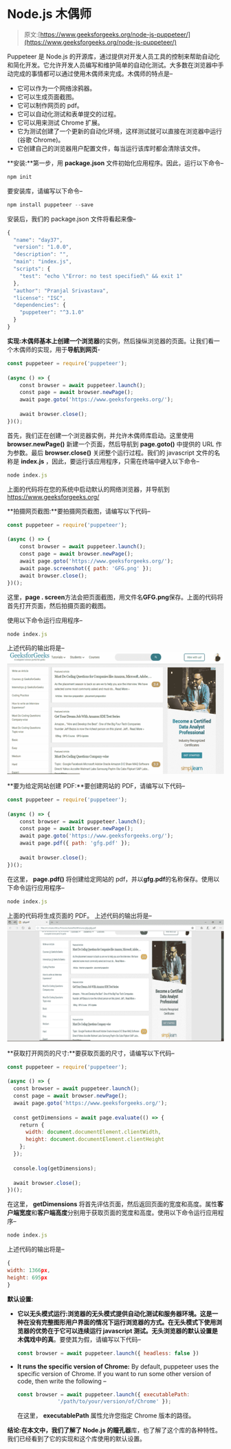 # Node.js 木偶师

> 原文:[https://www.geeksforgeeks.org/node-js-puppeteer/](https://www.geeksforgeeks.org/node-js-puppeteer/)

Puppeteer 是 Node.js 的开源库，通过提供对开发人员工具的控制来帮助自动化和简化开发。它允许开发人员编写和维护简单的自动化测试。大多数在浏览器中手动完成的事情都可以通过使用木偶师来完成。木偶师的特点是–

*   它可以作为一个网络涂鸦器。
*   它可以生成页面截图。
*   它可以制作网页的 pdf。
*   它可以自动化测试和表单提交的过程。
*   它可以用来测试 Chrome 扩展。
*   它为测试创建了一个更新的自动化环境，这样测试就可以直接在浏览器中运行(谷歌 Chrome)。
*   它创建自己的浏览器用户配置文件，每当运行该库时都会清除该文件。

**安装:**第一步，用 **package.json** 文件初始化应用程序。因此，运行以下命令–

```js
npm init
```

要安装库，请编写以下命令–

```js
npm install puppeteer --save
```

安装后，我们的 package.json 文件将看起来像–

```js
{
  "name": "day37",
  "version": "1.0.0",
  "description": "",
  "main": "index.js",
  "scripts": {
    "test": "echo \"Error: no test specified\" && exit 1"
  },
  "author": "Pranjal Srivastava",
  "license": "ISC",
  "dependencies": {
    "puppeteer": "^3.1.0"
  }
}

```

**实现:**木偶师基本上创建一个**浏览器**的实例，然后操纵浏览器的页面。让我们看一个木偶师的实现，用于**导航到网页**-

```js
const puppeteer = require('puppeteer');

(async () => {
    const browser = await puppeteer.launch();
    const page = await browser.newPage();
    await page.goto('https://www.geeksforgeeks.org/');

    await browser.close();
})();
```

首先，我们正在创建一个浏览器实例，并允许木偶师库启动。这里使用
**browser.newPage()** 新建一个页面，然后导航到 **page.goto()** 中提供的 URL 作为参数。最后 **browser.close()** 关闭整个运行过程。我们的 javascript 文件的名称是 **index.js** ，因此，要运行该应用程序，只需在终端中键入以下命令–

```js
node index.js
```

上面的代码将在您的系统中启动默认的网络浏览器，并导航到 https://www.geeksforgeeks.org/

**拍摄网页截图:**要拍摄网页截图，请编写以下代码–

```js
const puppeteer = require('puppeteer');

(async () => {
    const browser = await puppeteer.launch();
    const page = await browser.newPage();
    await page.goto('https://www.geeksforgeeks.org/');
    await page.screenshot({ path: 'GFG.png' });
    await browser.close();
})();
```

这里，**page . screen**方法会把页面截图，用文件名**GFG.png**保存。上面的代码将首先打开页面，然后拍摄页面的截图。

使用以下命令运行应用程序–

```js
node index.js
```

上述代码的输出将是–
![](img/479693502c59d933b82df346cba8e31a.png)

**要为给定网站创建 PDF:**要创建网站的 PDF，请编写以下代码–

```js
const puppeteer = require('puppeteer');

(async () => {
    const browser = await puppeteer.launch();
    const page = await browser.newPage();
    await page.goto('https://www.geeksforgeeks.org/');
    await page.pdf({ path: 'gfg.pdf' });

    await browser.close();
})();
```

在这里， **page.pdf()** 将创建给定网站的 pdf，并以**gfg.pdf**的名称保存。使用以下命令运行应用程序–

```js
node index.js
```

上面的代码将生成页面的 PDF。
上述代码的输出将是–
![](img/049fc4778762d67b023afb4bcd137fa4.png)

**获取打开网页的尺寸:**要获取页面的尺寸，请编写以下代码–

```js
const puppeteer = require('puppeteer');

(async () => {
  const browser = await puppeteer.launch();
  const page = await browser.newPage();
  await page.goto('https://www.geeksforgeeks.org/');

  const getDimensions = await page.evaluate(() => {
    return {
      width: document.documentElement.clientWidth,
      height: document.documentElement.clientHeight
    };
  });

  console.log(getDimensions);

  await browser.close();
})();
```

在这里， **getDimensions** 将首先评估页面，然后返回页面的宽度和高度。属性**客户端宽度**和**客户端高度**分别用于获取页面的宽度和高度。使用以下命令运行应用程序–

```js
node index.js
```

上述代码的输出将是–

```js
{
width: 1366px,
height: 695px
}

```

**默认设置:**

*   **它以无头模式运行:**浏览器的无头模式提供自动化测试和服务器环境。这是一种在没有完整图形用户界面的情况下运行浏览器的方式。在无头模式下使用浏览器的优势在于它可以连续运行 javascript 测试。无头浏览器的默认设置是木偶戏中的**真**。要使其为假，请编写以下代码–

    ```js
    const browser = await puppeteer.launch({ headless: false })
    ```

*   **It runs the specific version of Chrome:** By default, puppeteer uses the specific version of Chrome. If you want to run some other version of code, then write the following –

    ```js
    const browser = await puppeteer.launch({ executablePath:
                 '/path/to/your/version/of/Chrome' });
    ```

    在这里， **executablePath** 属性允许您指定 Chrome 版本的路径。

**结论:**在本文中，我们了解了 Node.js 的**瞳孔器**库，也了解了这个库的各种特性。我们已经看到了它的实现和这个库使用的默认设置。